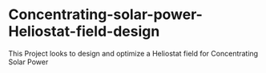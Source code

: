 # Concentrating-solar-power-Heliostat-field-design
This Project looks to design and optimize a Heliostat field for Concentrating Solar Power
